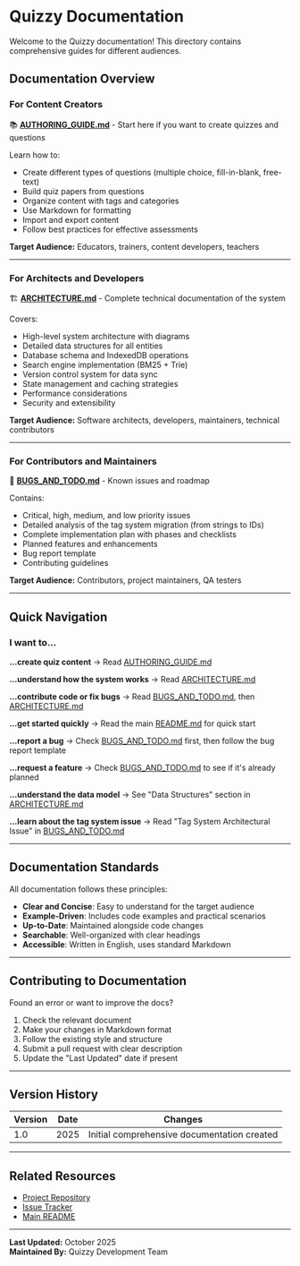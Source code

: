 # Quizzy Documentation

Welcome to the Quizzy documentation! This directory contains comprehensive guides for different audiences.

## Documentation Overview

### For Content Creators
📚 **[AUTHORING_GUIDE.md](AUTHORING_GUIDE.md)** - Start here if you want to create quizzes and questions

Learn how to:
- Create different types of questions (multiple choice, fill-in-blank, free-text)
- Build quiz papers from questions
- Organize content with tags and categories
- Use Markdown for formatting
- Import and export content
- Follow best practices for effective assessments

**Target Audience:** Educators, trainers, content developers, teachers

---

### For Architects and Developers
🏗️ **[ARCHITECTURE.md](ARCHITECTURE.md)** - Complete technical documentation of the system

Covers:
- High-level system architecture with diagrams
- Detailed data structures for all entities
- Database schema and IndexedDB operations
- Search engine implementation (BM25 + Trie)
- Version control system for data sync
- State management and caching strategies
- Performance considerations
- Security and extensibility

**Target Audience:** Software architects, developers, maintainers, technical contributors

---

### For Contributors and Maintainers
🐛 **[BUGS_AND_TODO.md](BUGS_AND_TODO.md)** - Known issues and roadmap

Contains:
- Critical, high, medium, and low priority issues
- Detailed analysis of the tag system migration (from strings to IDs)
- Complete implementation plan with phases and checklists
- Planned features and enhancements
- Bug report template
- Contributing guidelines

**Target Audience:** Contributors, project maintainers, QA testers

---

## Quick Navigation

### I want to...

**...create quiz content**
→ Read [AUTHORING_GUIDE.md](AUTHORING_GUIDE.md)

**...understand how the system works**
→ Read [ARCHITECTURE.md](ARCHITECTURE.md)

**...contribute code or fix bugs**
→ Read [BUGS_AND_TODO.md](BUGS_AND_TODO.md), then [ARCHITECTURE.md](ARCHITECTURE.md)

**...get started quickly**
→ Read the main [README.md](../README.md) for quick start

**...report a bug**
→ Check [BUGS_AND_TODO.md](BUGS_AND_TODO.md) first, then follow the bug report template

**...request a feature**
→ Check [BUGS_AND_TODO.md](BUGS_AND_TODO.md) to see if it's already planned

**...understand the data model**
→ See "Data Structures" section in [ARCHITECTURE.md](ARCHITECTURE.md)

**...learn about the tag system issue**
→ Read "Tag System Architectural Issue" in [BUGS_AND_TODO.md](BUGS_AND_TODO.md)

---

## Documentation Standards

All documentation follows these principles:

- **Clear and Concise**: Easy to understand for the target audience
- **Example-Driven**: Includes code examples and practical scenarios
- **Up-to-Date**: Maintained alongside code changes
- **Searchable**: Well-organized with clear headings
- **Accessible**: Written in English, uses standard Markdown

---

## Contributing to Documentation

Found an error or want to improve the docs?

1. Check the relevant document
2. Make your changes in Markdown format
3. Follow the existing style and structure
4. Submit a pull request with clear description
5. Update the "Last Updated" date if present

---

## Version History

| Version | Date | Changes |
|---------|------|---------|
| 1.0 | 2025 | Initial comprehensive documentation created |

---

## Related Resources

- [Project Repository](https://github.com/billstark001/quizzy)
- [Issue Tracker](https://github.com/billstark001/quizzy/issues)
- [Main README](../README.md)

---

**Last Updated:** October 2025  
**Maintained By:** Quizzy Development Team
